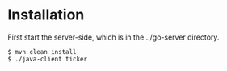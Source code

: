 # Installation

First start the server-side, which is in the ../go-server directory.

```
$ mvn clean install
$ ./java-client ticker
```
